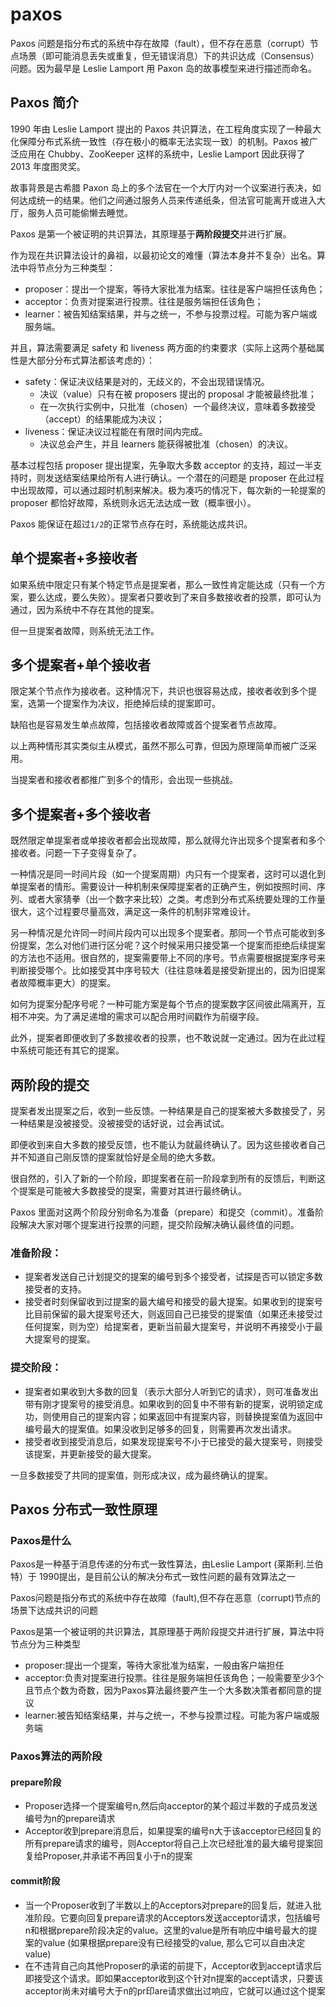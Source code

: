 # paxos
Paxos 问题是指分布式的系统中存在故障（fault），但不存在恶意（corrupt）节点场景（即可能消息丢失或重复，但无错误消息）下的共识达成（Consensus）问题。因为最早是 Leslie Lamport 用 Paxon 岛的故事模型来进行描述而命名。

## Paxos 简介

1990 年由 Leslie Lamport 提出的 Paxos 共识算法，在工程角度实现了一种最大化保障分布式系统一致性（存在极小的概率无法实现一致）的机制。Paxos 被广泛应用在 Chubby、ZooKeeper 这样的系统中，Leslie Lamport 因此获得了 2013 年度图灵奖。

故事背景是古希腊 Paxon 岛上的多个法官在一个大厅内对一个议案进行表决，如何达成统一的结果。他们之间通过服务人员来传递纸条，但法官可能离开或进入大厅，服务人员可能偷懒去睡觉。

Paxos 是第一个被证明的共识算法，其原理基于**两阶段提交**并进行扩展。

作为现在共识算法设计的鼻祖，以最初论文的难懂（算法本身并不复杂）出名。算法中将节点分为三种类型：

- proposer：提出一个提案，等待大家批准为结案。往往是客户端担任该角色；
- acceptor：负责对提案进行投票。往往是服务端担任该角色；
- learner：被告知结案结果，并与之统一，不参与投票过程。可能为客户端或服务端。

并且，算法需要满足 safety 和 liveness 两方面的约束要求（实际上这两个基础属性是大部分分布式算法都该考虑的）：

- safety：保证决议结果是对的，无歧义的，不会出现错误情况。
    - 决议（value）只有在被 proposers 提出的 proposal 才能被最终批准； 
    - 在一次执行实例中，只批准（chosen）一个最终决议，意味着多数接受（accept）的结果能成为决议；
- liveness：保证决议过程能在有限时间内完成。
    - 决议总会产生，并且 learners 能获得被批准（chosen）的决议。

基本过程包括 proposer 提出提案，先争取大多数 acceptor 的支持，超过一半支持时，则发送结案结果给所有人进行确认。一个潜在的问题是 proposer 在此过程中出现故障，可以通过超时机制来解决。极为凑巧的情况下，每次新的一轮提案的 proposer 都恰好故障，系统则永远无法达成一致（概率很小）。

Paxos 能保证在超过`1/2`的正常节点存在时，系统能达成共识。



## 单个提案者+多接收者

如果系统中限定只有某个特定节点是提案者，那么一致性肯定能达成（只有一个方案，要么达成，要么失败）。提案者只要收到了来自多数接收者的投票，即可认为通过，因为系统中不存在其他的提案。

但一旦提案者故障，则系统无法工作。

## 多个提案者+单个接收者

限定某个节点作为接收者。这种情况下，共识也很容易达成，接收者收到多个提案，选第一个提案作为决议，拒绝掉后续的提案即可。

缺陷也是容易发生单点故障，包括接收者故障或首个提案者节点故障。

以上两种情形其实类似主从模式，虽然不那么可靠，但因为原理简单而被广泛采用。

当提案者和接收者都推广到多个的情形，会出现一些挑战。

## 多个提案者+多个接收者

既然限定单提案者或单接收者都会出现故障，那么就得允许出现多个提案者和多个接收者。问题一下子变得复杂了。

一种情况是同一时间片段（如一个提案周期）内只有一个提案者，这时可以退化到单提案者的情形。需要设计一种机制来保障提案者的正确产生，例如按照时间、序列、或者大家猜拳（出一个数字来比较）之类。考虑到分布式系统要处理的工作量很大，这个过程要尽量高效，满足这一条件的机制非常难设计。

另一种情况是允许同一时间片段内可以出现多个提案者。那同一个节点可能收到多份提案，怎么对他们进行区分呢？这个时候采用只接受第一个提案而拒绝后续提案的方法也不适用。很自然的，提案需要带上不同的序号。节点需要根据提案序号来判断接受哪个。比如接受其中序号较大（往往意味着是接受新提出的，因为旧提案者故障概率更大）的提案。

如何为提案分配序号呢？一种可能方案是每个节点的提案数字区间彼此隔离开，互相不冲突。为了满足递增的需求可以配合用时间戳作为前缀字段。

此外，提案者即便收到了多数接收者的投票，也不敢说就一定通过。因为在此过程中系统可能还有其它的提案。

## 两阶段的提交

提案者发出提案之后，收到一些反馈。一种结果是自己的提案被大多数接受了，另一种结果是没被接受。没被接受的话好说，过会再试试。

即便收到来自大多数的接受反馈，也不能认为就最终确认了。因为这些接收者自己并不知道自己刚反馈的提案就恰好是全局的绝大多数。

很自然的，引入了新的一个阶段，即提案者在前一阶段拿到所有的反馈后，判断这个提案是可能被大多数接受的提案，需要对其进行最终确认。

Paxos 里面对这两个阶段分别命名为准备（prepare）和提交（commit）。准备阶段解决大家对哪个提案进行投票的问题，提交阶段解决确认最终值的问题。

### 准备阶段：

- 提案者发送自己计划提交的提案的编号到多个接受者，试探是否可以锁定多数接受者的支持。
- 接受者时刻保留收到过提案的最大编号和接受的最大提案。如果收到的提案号比目前保留的最大提案号还大，则返回自己已接受的提案值（如果还未接受过任何提案，则为空）给提案者，更新当前最大提案号，并说明不再接受小于最大提案号的提案。

### 提交阶段：

- 提案者如果收到大多数的回复（表示大部分人听到它的请求），则可准备发出带有刚才提案号的接受消息。如果收到的回复中不带有新的提案，说明锁定成功，则使用自己的提案内容；如果返回中有提案内容，则替换提案值为返回中编号最大的提案值。如果没收到足够多的回复，则需要再次发出请求。
- 接受者收到接受消息后，如果发现提案号不小于已接受的最大提案号，则接受该提案，并更新接受的最大提案。

一旦多数接受了共同的提案值，则形成决议，成为最终确认的提案。

## Paxos 分布式一致性原理

### Paxos是什么

Paxos是一种基于消息传递的分布式一致性算法，由Leslie Lamport (莱斯利.兰伯特）于
1990提出，是目前公认的解决分布式一致性问题的最有效算法之一 

 Paxos问题是指分布式的系统中存在故障（fault),但不存在恶意（corrupt)节点的场景下达成共识的问题
 
Paxos是第一个被证明的共识算法，其原理基于两阶段提交并进行扩展，算法中将节点分为三种类型 
- proposer:提出一个提案，等待大家批准为结案，一般由客户端担任
- acceptor:负责对提案进行投票。往往是服务端担任该角色；一般需要至少3个且节点个数为奇数，因为Paxos算法最终要产生一个大多数决策者都同意的提议
- learner:被告知结案结果，并与之统一，不参与投票过程。可能为客户端或服务端
###  Paxos算法的两阶段

#### prepare阶段
- Proposer选择一个提案编号n,然后向acceptor的某个超过半数的子成员发送编号为n的prepare请求
- Acceptor收到prepare消息后，如果提案的编号n大于该acceptor已经回复的所有prepare请求的编号，则Acceptor将自己上次已经批准的最大编号提案回复给Proposer,并承诺不再回复小于n的提案

#### commit阶段

- 当一个Proposer收到了半数以上的Acceptors对prepare的回复后，就进入批准阶段。它要向回复prepare请求的Acceptors发送acceptor请求，包括编号n和根据prepare阶段决定的value。这里的value是所有响应中编号最大的提案的value (如果根据prepare没有已经接受的value, 那么它可以自由决定value) 
- 在不违背自己向其他Proposer的承诺的前提下，Acceptor收到accept请求后即接受这个请求。即如果acceptor收到这个针对n提案的accept请求，只要该acceptor尚未对编号大于n的pr印are请求做出过响应，它就可以通过这个提案

